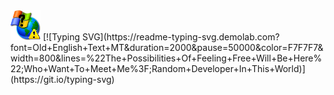 <img src="WC-SecretLogo.png">
[![Typing SVG](https://readme-typing-svg.demolab.com?font=Old+English+Text+MT&duration=2000&pause=50000&color=F7F7F7&width=800&lines=%22The+Possibilities+Of+Feeling+Free+Will+Be+Here%22;Who+Want+To+Meet+Me%3F;Random+Developer+In+This+World)](https://git.io/typing-svg)
